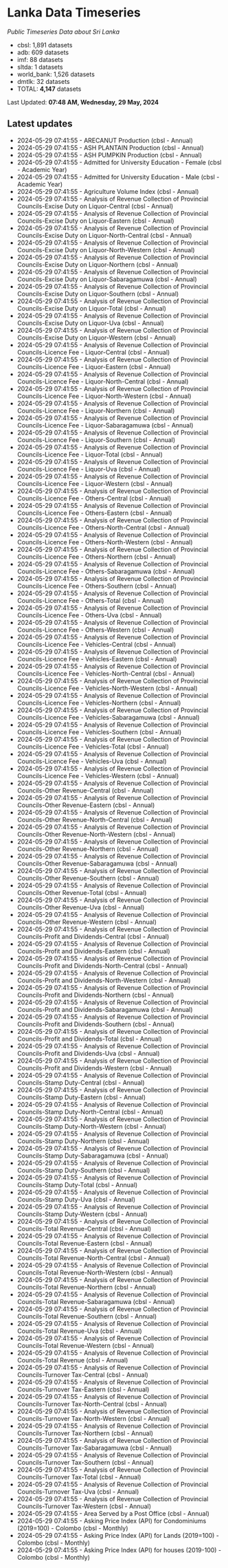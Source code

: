 # Lanka Data Timeseries
*Public Timeseries Data about Sri Lanka*

* cbsl: 1,891 datasets
* adb: 609 datasets
* imf: 88 datasets
* sltda: 1 datasets
* world_bank: 1,526 datasets
* dmtlk: 32 datasets
* TOTAL: **4,147** datasets

Last Updated: **07:48 AM, Wednesday, 29 May, 2024**

## Latest updates

* 2024-05-29 07:41:55 - ARECANUT Production (cbsl - Annual)
* 2024-05-29 07:41:55 - ASH PLANTAIN Production (cbsl - Annual)
* 2024-05-29 07:41:55 - ASH PUMPKIN Production (cbsl - Annual)
* 2024-05-29 07:41:55 - Admitted for University Education - Female (cbsl - Academic Year)
* 2024-05-29 07:41:55 - Admitted for University Education - Male (cbsl - Academic Year)
* 2024-05-29 07:41:55 - Agriculture Volume Index (cbsl - Annual)
* 2024-05-29 07:41:55 - Analysis of Revenue Collection of Provincial Councils-Excise Duty on Liquor-Central (cbsl - Annual)
* 2024-05-29 07:41:55 - Analysis of Revenue Collection of Provincial Councils-Excise Duty on Liquor-Eastern (cbsl - Annual)
* 2024-05-29 07:41:55 - Analysis of Revenue Collection of Provincial Councils-Excise Duty on Liquor-North-Central (cbsl - Annual)
* 2024-05-29 07:41:55 - Analysis of Revenue Collection of Provincial Councils-Excise Duty on Liquor-North-Western (cbsl - Annual)
* 2024-05-29 07:41:55 - Analysis of Revenue Collection of Provincial Councils-Excise Duty on Liquor-Northern (cbsl - Annual)
* 2024-05-29 07:41:55 - Analysis of Revenue Collection of Provincial Councils-Excise Duty on Liquor-Sabaragamuwa (cbsl - Annual)
* 2024-05-29 07:41:55 - Analysis of Revenue Collection of Provincial Councils-Excise Duty on Liquor-Southern (cbsl - Annual)
* 2024-05-29 07:41:55 - Analysis of Revenue Collection of Provincial Councils-Excise Duty on Liquor-Total (cbsl - Annual)
* 2024-05-29 07:41:55 - Analysis of Revenue Collection of Provincial Councils-Excise Duty on Liquor-Uva (cbsl - Annual)
* 2024-05-29 07:41:55 - Analysis of Revenue Collection of Provincial Councils-Excise Duty on Liquor-Western (cbsl - Annual)
* 2024-05-29 07:41:55 - Analysis of Revenue Collection of Provincial Councils-Licence Fee - Liquor-Central (cbsl - Annual)
* 2024-05-29 07:41:55 - Analysis of Revenue Collection of Provincial Councils-Licence Fee - Liquor-Eastern (cbsl - Annual)
* 2024-05-29 07:41:55 - Analysis of Revenue Collection of Provincial Councils-Licence Fee - Liquor-North-Central (cbsl - Annual)
* 2024-05-29 07:41:55 - Analysis of Revenue Collection of Provincial Councils-Licence Fee - Liquor-North-Western (cbsl - Annual)
* 2024-05-29 07:41:55 - Analysis of Revenue Collection of Provincial Councils-Licence Fee - Liquor-Northern (cbsl - Annual)
* 2024-05-29 07:41:55 - Analysis of Revenue Collection of Provincial Councils-Licence Fee - Liquor-Sabaragamuwa (cbsl - Annual)
* 2024-05-29 07:41:55 - Analysis of Revenue Collection of Provincial Councils-Licence Fee - Liquor-Southern (cbsl - Annual)
* 2024-05-29 07:41:55 - Analysis of Revenue Collection of Provincial Councils-Licence Fee - Liquor-Total (cbsl - Annual)
* 2024-05-29 07:41:55 - Analysis of Revenue Collection of Provincial Councils-Licence Fee - Liquor-Uva (cbsl - Annual)
* 2024-05-29 07:41:55 - Analysis of Revenue Collection of Provincial Councils-Licence Fee - Liquor-Western (cbsl - Annual)
* 2024-05-29 07:41:55 - Analysis of Revenue Collection of Provincial Councils-Licence Fee - Others-Central (cbsl - Annual)
* 2024-05-29 07:41:55 - Analysis of Revenue Collection of Provincial Councils-Licence Fee - Others-Eastern (cbsl - Annual)
* 2024-05-29 07:41:55 - Analysis of Revenue Collection of Provincial Councils-Licence Fee - Others-North-Central (cbsl - Annual)
* 2024-05-29 07:41:55 - Analysis of Revenue Collection of Provincial Councils-Licence Fee - Others-North-Western (cbsl - Annual)
* 2024-05-29 07:41:55 - Analysis of Revenue Collection of Provincial Councils-Licence Fee - Others-Northern (cbsl - Annual)
* 2024-05-29 07:41:55 - Analysis of Revenue Collection of Provincial Councils-Licence Fee - Others-Sabaragamuwa (cbsl - Annual)
* 2024-05-29 07:41:55 - Analysis of Revenue Collection of Provincial Councils-Licence Fee - Others-Southern (cbsl - Annual)
* 2024-05-29 07:41:55 - Analysis of Revenue Collection of Provincial Councils-Licence Fee - Others-Total (cbsl - Annual)
* 2024-05-29 07:41:55 - Analysis of Revenue Collection of Provincial Councils-Licence Fee - Others-Uva (cbsl - Annual)
* 2024-05-29 07:41:55 - Analysis of Revenue Collection of Provincial Councils-Licence Fee - Others-Western (cbsl - Annual)
* 2024-05-29 07:41:55 - Analysis of Revenue Collection of Provincial Councils-Licence Fee - Vehicles-Central (cbsl - Annual)
* 2024-05-29 07:41:55 - Analysis of Revenue Collection of Provincial Councils-Licence Fee - Vehicles-Eastern (cbsl - Annual)
* 2024-05-29 07:41:55 - Analysis of Revenue Collection of Provincial Councils-Licence Fee - Vehicles-North-Central (cbsl - Annual)
* 2024-05-29 07:41:55 - Analysis of Revenue Collection of Provincial Councils-Licence Fee - Vehicles-North-Western (cbsl - Annual)
* 2024-05-29 07:41:55 - Analysis of Revenue Collection of Provincial Councils-Licence Fee - Vehicles-Northern (cbsl - Annual)
* 2024-05-29 07:41:55 - Analysis of Revenue Collection of Provincial Councils-Licence Fee - Vehicles-Sabaragamuwa (cbsl - Annual)
* 2024-05-29 07:41:55 - Analysis of Revenue Collection of Provincial Councils-Licence Fee - Vehicles-Southern (cbsl - Annual)
* 2024-05-29 07:41:55 - Analysis of Revenue Collection of Provincial Councils-Licence Fee - Vehicles-Total (cbsl - Annual)
* 2024-05-29 07:41:55 - Analysis of Revenue Collection of Provincial Councils-Licence Fee - Vehicles-Uva (cbsl - Annual)
* 2024-05-29 07:41:55 - Analysis of Revenue Collection of Provincial Councils-Licence Fee - Vehicles-Western (cbsl - Annual)
* 2024-05-29 07:41:55 - Analysis of Revenue Collection of Provincial Councils-Other Revenue-Central (cbsl - Annual)
* 2024-05-29 07:41:55 - Analysis of Revenue Collection of Provincial Councils-Other Revenue-Eastern (cbsl - Annual)
* 2024-05-29 07:41:55 - Analysis of Revenue Collection of Provincial Councils-Other Revenue-North-Central (cbsl - Annual)
* 2024-05-29 07:41:55 - Analysis of Revenue Collection of Provincial Councils-Other Revenue-North-Western (cbsl - Annual)
* 2024-05-29 07:41:55 - Analysis of Revenue Collection of Provincial Councils-Other Revenue-Northern (cbsl - Annual)
* 2024-05-29 07:41:55 - Analysis of Revenue Collection of Provincial Councils-Other Revenue-Sabaragamuwa (cbsl - Annual)
* 2024-05-29 07:41:55 - Analysis of Revenue Collection of Provincial Councils-Other Revenue-Southern (cbsl - Annual)
* 2024-05-29 07:41:55 - Analysis of Revenue Collection of Provincial Councils-Other Revenue-Total (cbsl - Annual)
* 2024-05-29 07:41:55 - Analysis of Revenue Collection of Provincial Councils-Other Revenue-Uva (cbsl - Annual)
* 2024-05-29 07:41:55 - Analysis of Revenue Collection of Provincial Councils-Other Revenue-Western (cbsl - Annual)
* 2024-05-29 07:41:55 - Analysis of Revenue Collection of Provincial Councils-Profit and Dividends-Central (cbsl - Annual)
* 2024-05-29 07:41:55 - Analysis of Revenue Collection of Provincial Councils-Profit and Dividends-Eastern (cbsl - Annual)
* 2024-05-29 07:41:55 - Analysis of Revenue Collection of Provincial Councils-Profit and Dividends-North-Central (cbsl - Annual)
* 2024-05-29 07:41:55 - Analysis of Revenue Collection of Provincial Councils-Profit and Dividends-North-Western (cbsl - Annual)
* 2024-05-29 07:41:55 - Analysis of Revenue Collection of Provincial Councils-Profit and Dividends-Northern (cbsl - Annual)
* 2024-05-29 07:41:55 - Analysis of Revenue Collection of Provincial Councils-Profit and Dividends-Sabaragamuwa (cbsl - Annual)
* 2024-05-29 07:41:55 - Analysis of Revenue Collection of Provincial Councils-Profit and Dividends-Southern (cbsl - Annual)
* 2024-05-29 07:41:55 - Analysis of Revenue Collection of Provincial Councils-Profit and Dividends-Total (cbsl - Annual)
* 2024-05-29 07:41:55 - Analysis of Revenue Collection of Provincial Councils-Profit and Dividends-Uva (cbsl - Annual)
* 2024-05-29 07:41:55 - Analysis of Revenue Collection of Provincial Councils-Profit and Dividends-Western (cbsl - Annual)
* 2024-05-29 07:41:55 - Analysis of Revenue Collection of Provincial Councils-Stamp Duty-Central (cbsl - Annual)
* 2024-05-29 07:41:55 - Analysis of Revenue Collection of Provincial Councils-Stamp Duty-Eastern (cbsl - Annual)
* 2024-05-29 07:41:55 - Analysis of Revenue Collection of Provincial Councils-Stamp Duty-North-Central (cbsl - Annual)
* 2024-05-29 07:41:55 - Analysis of Revenue Collection of Provincial Councils-Stamp Duty-North-Western (cbsl - Annual)
* 2024-05-29 07:41:55 - Analysis of Revenue Collection of Provincial Councils-Stamp Duty-Northern (cbsl - Annual)
* 2024-05-29 07:41:55 - Analysis of Revenue Collection of Provincial Councils-Stamp Duty-Sabaragamuwa (cbsl - Annual)
* 2024-05-29 07:41:55 - Analysis of Revenue Collection of Provincial Councils-Stamp Duty-Southern (cbsl - Annual)
* 2024-05-29 07:41:55 - Analysis of Revenue Collection of Provincial Councils-Stamp Duty-Total (cbsl - Annual)
* 2024-05-29 07:41:55 - Analysis of Revenue Collection of Provincial Councils-Stamp Duty-Uva (cbsl - Annual)
* 2024-05-29 07:41:55 - Analysis of Revenue Collection of Provincial Councils-Stamp Duty-Western (cbsl - Annual)
* 2024-05-29 07:41:55 - Analysis of Revenue Collection of Provincial Councils-Total Revenue-Central (cbsl - Annual)
* 2024-05-29 07:41:55 - Analysis of Revenue Collection of Provincial Councils-Total Revenue-Eastern (cbsl - Annual)
* 2024-05-29 07:41:55 - Analysis of Revenue Collection of Provincial Councils-Total Revenue-North-Central (cbsl - Annual)
* 2024-05-29 07:41:55 - Analysis of Revenue Collection of Provincial Councils-Total Revenue-North-Western (cbsl - Annual)
* 2024-05-29 07:41:55 - Analysis of Revenue Collection of Provincial Councils-Total Revenue-Northern (cbsl - Annual)
* 2024-05-29 07:41:55 - Analysis of Revenue Collection of Provincial Councils-Total Revenue-Sabaragamuwa (cbsl - Annual)
* 2024-05-29 07:41:55 - Analysis of Revenue Collection of Provincial Councils-Total Revenue-Southern (cbsl - Annual)
* 2024-05-29 07:41:55 - Analysis of Revenue Collection of Provincial Councils-Total Revenue-Uva (cbsl - Annual)
* 2024-05-29 07:41:55 - Analysis of Revenue Collection of Provincial Councils-Total Revenue-Western (cbsl - Annual)
* 2024-05-29 07:41:55 - Analysis of Revenue Collection of Provincial Councils-Total Revenue (cbsl - Annual)
* 2024-05-29 07:41:55 - Analysis of Revenue Collection of Provincial Councils-Turnover Tax-Central (cbsl - Annual)
* 2024-05-29 07:41:55 - Analysis of Revenue Collection of Provincial Councils-Turnover Tax-Eastern (cbsl - Annual)
* 2024-05-29 07:41:55 - Analysis of Revenue Collection of Provincial Councils-Turnover Tax-North-Central (cbsl - Annual)
* 2024-05-29 07:41:55 - Analysis of Revenue Collection of Provincial Councils-Turnover Tax-North-Western (cbsl - Annual)
* 2024-05-29 07:41:55 - Analysis of Revenue Collection of Provincial Councils-Turnover Tax-Northern (cbsl - Annual)
* 2024-05-29 07:41:55 - Analysis of Revenue Collection of Provincial Councils-Turnover Tax-Sabaragamuwa (cbsl - Annual)
* 2024-05-29 07:41:55 - Analysis of Revenue Collection of Provincial Councils-Turnover Tax-Southern (cbsl - Annual)
* 2024-05-29 07:41:55 - Analysis of Revenue Collection of Provincial Councils-Turnover Tax-Total (cbsl - Annual)
* 2024-05-29 07:41:55 - Analysis of Revenue Collection of Provincial Councils-Turnover Tax-Uva (cbsl - Annual)
* 2024-05-29 07:41:55 - Analysis of Revenue Collection of Provincial Councils-Turnover Tax-Western (cbsl - Annual)
* 2024-05-29 07:41:55 - Area Served by a Post Office (cbsl - Annual)
* 2024-05-29 07:41:55 - Asking Price Index (API) for Condominiums (2019=100) - Colombo (cbsl - Monthly)
* 2024-05-29 07:41:55 - Asking Price Index (API) for Lands (2019=100) - Colombo (cbsl - Monthly)
* 2024-05-29 07:41:55 - Asking Price Index (API) for houses (2019-100) - Colombo (cbsl - Monthly)